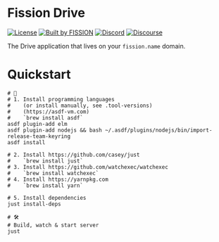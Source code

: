 # Fission Drive

[![License](https://img.shields.io/badge/License-Apache%202.0-blue.svg)](https://github.com/fission-suite/drive/blob/master/LICENSE)
[![Built by FISSION](https://img.shields.io/badge/⌘-Built_by_FISSION-purple.svg)](https://fission.codes)
[![Discord](https://img.shields.io/discord/478735028319158273.svg)](https://discord.gg/zAQBDEq)
[![Discourse](https://img.shields.io/discourse/https/talk.fission.codes/topics)](https://talk.fission.codes)

The Drive application that lives on your `fission.name` domain.

# Quickstart

```shell
# 🍱
# 1. Install programming languages
#    (or install manually, see .tool-versions)
#    (https://asdf-vm.com)
#    `brew install asdf`
asdf plugin-add elm
asdf plugin-add nodejs && bash ~/.asdf/plugins/nodejs/bin/import-release-team-keyring
asdf install

# 2. Install https://github.com/casey/just
#    `brew install just`
# 3. Install https://github.com/watchexec/watchexec
#    `brew install watchexec`
# 4. Install https://yarnpkg.com
#    `brew install yarn`

# 5. Install dependencies
just install-deps

# 🛠
# Build, watch & start server
just
```
